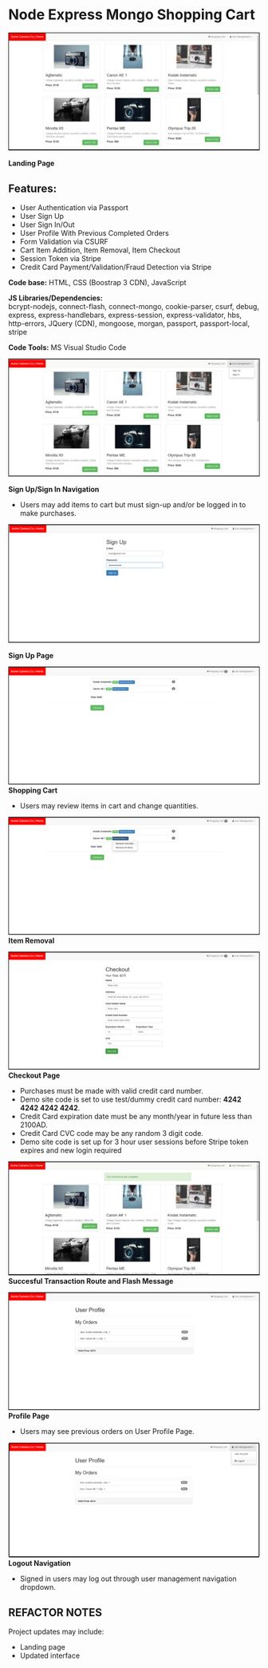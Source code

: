 # Node Express Mongo Shopping Cart


![](https://github.com/CLewisMessina/Node_Express_Mongo_Shopping_cart/blob/master/1LandingPg.jpg)

**Landing Page**


## Features:
* User Authentication via Passport
* User Sign Up
* User Sign In/Out
* User Profile With Previous Completed Orders
* Form Validation via CSURF
* Cart Item Addition, Item Removal, Item Checkout
* Session Token via Stripe
* Credit Card Payment/Validation/Fraud Detection via Stripe

**Code base:** HTML, CSS (Boostrap 3 CDN), JavaScript

**JS Libraries/Dependencies:**     
    bcrypt-nodejs, connect-flash, connect-mongo, cookie-parser,
    csurf, debug, express, express-handlebars, express-session, express-validator, hbs, http-errors, JQuery (CDN), mongoose, morgan, passport,
    passport-local, stripe

**Code Tools:** MS Visual Studio Code



![](https://github.com/CLewisMessina/Node_Express_Mongo_Shopping_cart/blob/master/2UserMgt.jpg)

**Sign Up/Sign In Navigation**
* Users may add items to cart but must sign-up and/or be logged in to make purchases. 




![](https://github.com/CLewisMessina/Node_Express_Mongo_Shopping_cart/blob/master/3SignUp.png)

**Sign Up Page**



![](https://github.com/CLewisMessina/Node_Express_Mongo_Shopping_cart/blob/master/4Cart.png)
**Shopping Cart**

* Users may review items in cart and change quantities.



![](https://github.com/CLewisMessina/Node_Express_Mongo_Shopping_cart/blob/master/5RemoveItems.png)
**Item Removal**



![](https://github.com/CLewisMessina/Node_Express_Mongo_Shopping_cart/blob/master/6Checkout.png)
**Checkout Page**

* Purchases must be made with valid credit card number.
* Demo site code is set to use test/dummy credit card number: **4242 4242 4242 4242**. 
* Credit Card expiration date must be any month/year in future less than 2100AD.
* Credit Card CVC code may be any random 3 digit code.
* Demo site code is set up for 3 hour user sessions before Stripe token expires and new login required



![](https://github.com/CLewisMessina/Node_Express_Mongo_Shopping_cart/blob/master/7CompletedTrans.jpg)
**Succesful Transaction Route and Flash Message**



![](https://github.com/CLewisMessina/Node_Express_Mongo_Shopping_cart/blob/master/8ProfileOrders.png)
**Profile Page**

* Users may see previous orders on User Profile Page.



![](https://github.com/CLewisMessina/Node_Express_Mongo_Shopping_cart/blob/master/9OrderProfilewLogout.png)
**Logout Navigation**

* Signed in users may log out through user management navigation dropdown.



## REFACTOR NOTES
Project updates may include:
* Landing page
* Updated interface
